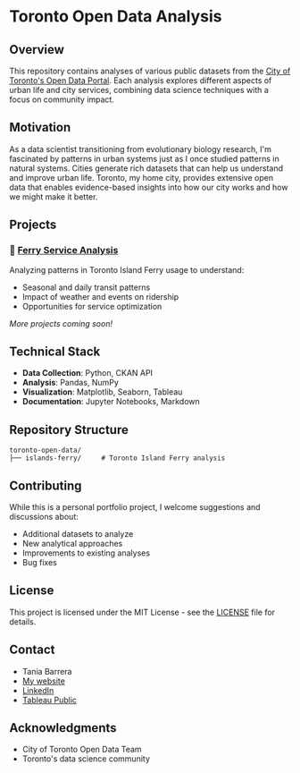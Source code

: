 # Toronto Open Data Analysis

## Overview
This repository contains analyses of various public datasets from the [City of Toronto's Open Data Portal](https://open.toronto.ca/). Each analysis explores different aspects of urban life and city services, combining data science techniques with a focus on community impact.

## Motivation
As a data scientist transitioning from evolutionary biology research, I'm fascinated by patterns in urban systems just as I once studied patterns in natural systems. Cities generate rich datasets that can help us understand and improve urban life. Toronto, my home city, provides extensive open data that enables evidence-based insights into how our city works and how we might make it better.

## Projects

### 🚢 [Ferry Service Analysis](./islands-ferry)
Analyzing patterns in Toronto Island Ferry usage to understand:
- Seasonal and daily transit patterns
- Impact of weather and events on ridership
- Opportunities for service optimization

*More projects coming soon!*

## Technical Stack
- **Data Collection**: Python, CKAN API
- **Analysis**: Pandas, NumPy
- **Visualization**: Matplotlib, Seaborn, Tableau
- **Documentation**: Jupyter Notebooks, Markdown

## Repository Structure
```
toronto-open-data/
├── islands-ferry/     # Toronto Island Ferry analysis
```
<!-- ├── common/            # Shared utilities and helpers
│   ├── utils/        # Common functions
│   └── toronto_api.py # API interaction tools
└── docs/             # Additional documentation
``` -->

<!-- ## Getting Started
1. Clone this repository:
   ```bash
   git clone https://github.com/tsbarr/toronto-open-data.git
   ```
2. Install requirements:
   ```bash
   pip install -r requirements.txt
   ```
3. Explore individual project directories for specific analyses -->

## Contributing
While this is a personal portfolio project, I welcome suggestions and discussions about:
- Additional datasets to analyze
- New analytical approaches
- Improvements to existing analyses
- Bug fixes

## License
This project is licensed under the MIT License - see the [LICENSE](LICENSE) file for details.

## Contact
- Tania Barrera
- [My website](taniabarrera.ca)
- [LinkedIn](https://www.linkedin.com/in/tania-sofia-barrera/)
- [Tableau Public](https://public.tableau.com/app/profile/tsbarr/vizzes)

## Acknowledgments
- City of Toronto Open Data Team
- Toronto's data science community
